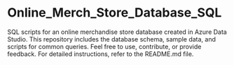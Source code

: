 # Online_Merch_Store_Database_SQL
SQL scripts for an online merchandise store database created in Azure Data Studio. This repository includes the database schema, sample data, and scripts for common queries. Feel free to use, contribute, or provide feedback. For detailed instructions, refer to the README.md file.
